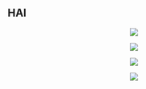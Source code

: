 ## HAI

<p align="center">
<img align="center" src="https://github-readme-streak-stats.herokuapp.com/?user=thedutchruben&theme=dark" />
</p>

<p align="center">
  <img align="center" src="https://github-readme-stats.vercel.app/api?username=thedutchruben&show_icons=true&count_private=true&theme=dark">
</p>
<p align="center">
  <img align="center" src="https://github-readme-stats.vercel.app/api/top-langs/?username=TheDutchRuben&theme=dark&layout=compact&langs_count=8">
</p>

<p align="center">
<img src="https://api.mcbanners.com/banner/saved/rtTagNMMJcrDec.png">
</p>

